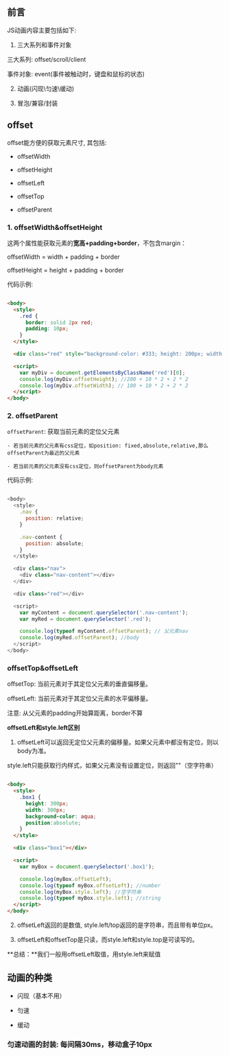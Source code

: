 ## 前言

JS动画内容主要包括如下:

1. 三大系列和事件对象

三大系列: offset/scroll/client

事件对象: event(事件被触动时，键盘和鼠标的状态)


2. 动画(闪现\匀速\缓动)

3. 冒泡/兼容/封装


## offset

offset能方便的获取元素尺寸, 其包括:

- offsetWidth

- offsetHeight

- offsetLeft

- offsetTop

- offsetParent


### 1. offsetWidth&offsetHeight

这两个属性能获取元素的**宽高+padding+border**，不包含margin：

offsetWidth = width + padding + border

offsetHeight = height + padding + border

代码示例:

```html

<body>
  <style>
    .red {
      border: solid 2px red;
      padding: 10px;
    }   
  </style>

  <div class="red" style="background-color: #333; height: 200px; width: 100px"></div>

  <script>
    var myDiv = document.getElementsByClassName('red')[0];
    console.log(myDiv.offsetHeight); //200 + 10 * 2 + 2 * 2
    console.log(myDiv.offsetWidth); // 100 + 10 * 2 + 2 * 2
  </script>
</body>


```


### 2. offsetParent

`offsetParent`: 获取当前元素的定位父元素

    - 若当前元素的父元素有css定位，如position: fixed,absolute,relative,那么offsetParent为最近的父元素

    - 若当前元素的父元素没有css定位，则offsetParent为body元素

代码示例: 

```javascript

<body>
  <style>
    .nav {
      position: relative;
    }

    .nav-content {
      position: absolute;
    }
  </style>

  <div class="nav">
    <div class="nav-content"></div>
  </div>

  <div class="red"></div>

  <script>
    var myContent = document.querySelector('.nav-content');
    var myRed = document.querySelector('.red');

    console.log(typeof myContent.offsetParent); // 父元素nav
    console.log(myRed.offsetParent); //body
  </script>
</body>

```

### offsetTop&offsetLeft

offsetTop: 当前元素对于其定位父元素的垂直偏移量。

offsetLeft: 当前元素对于其定位父元素的水平偏移量。

注意: 从父元素的padding开始算距离，border不算

**offsetLeft和style.left区别**

1. offsetLeft可以返回无定位父元素的偏移量。如果父元素中都没有定位，则以body为准。

style.left只能获取行内样式，如果父元素没有设置定位，则返回""（空字符串）

```html

<body>
  <style>
    .box1 {
      height: 300px;
      width: 300px;
      background-color: aqua;
      position:absolute;
    }
  </style>

  <div class="box1"></div>

  <script>
    var myBox = document.querySelector('.box1');

    console.log(myBox.offsetLeft); 
    console.log(typeof myBox.offsetLeft); //number
    console.log(myBox.style.left); //空字符串
    console.log(typeof myBox.style.left); //string
  </script>
</body>

```

2. offsetLeft返回的是数值, style.left/top返回的是字符串，而且带有单位px。

3. offsetLeft和offsetTop是只读，而style.left和style.top是可读写的。

**总结：**我们一般用offsetLeft取值，用style.left来赋值


## 动画的种类

- 闪现（基本不用）

- 匀速 

- 缓动

### 匀速动画的封装: 每间隔30ms，移动盒子10px

